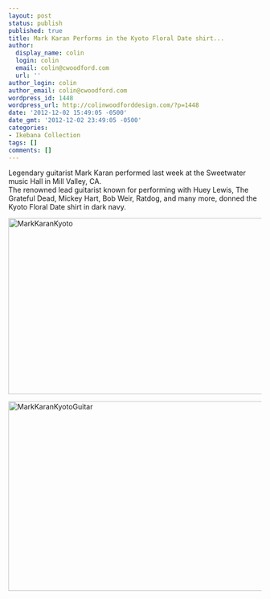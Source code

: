 ```yaml
---
layout: post
status: publish
published: true
title: Mark Karan Performs in the Kyoto Floral Date shirt...
author:
  display_name: colin
  login: colin
  email: colin@cwoodford.com
  url: ''
author_login: colin
author_email: colin@cwoodford.com
wordpress_id: 1448
wordpress_url: http://colinwoodforddesign.com/?p=1448
date: '2012-12-02 15:49:05 -0500'
date_gmt: '2012-12-02 23:49:05 -0500'
categories:
- Ikebana Collection
tags: []
comments: []
---
```

<div class = "posts-box">
<p>Legendary guitarist Mark Karan performed last week at the Sweetwater music Hall in Mill Valley, CA.<br />
The renowned lead guitarist known for performing with Huey Lewis, The Grateful Dead, Mickey Hart, Bob Weir, Ratdog, and many more, donned the Kyoto Floral Date shirt in dark navy.</p>
<p><a href="http://colinwoodford.com"><img class="aligncenter size-full wp-image-1572" alt="MarkKaranKyoto" src="http://colinwoodforddesign.com/wp-content/uploads/2013/07/MarkKaranKyoto.jpg" width="574" height="351" /></a></p>
<p><a href="http://colinwoodford.com"><img class="aligncenter size-full wp-image-1573" alt="MarkKaranKyotoGuitar" src="http://colinwoodforddesign.com/wp-content/uploads/2013/07/MarkKaranKyotoGuitar.jpg" width="574" height="378" /></a></p>
</div>